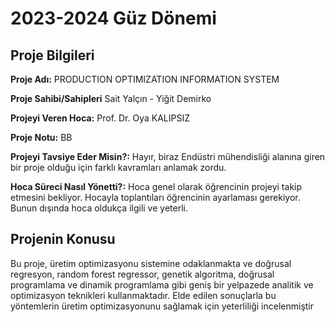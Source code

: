 # 2023-2024 Güz Dönemi

## Proje Bilgileri
**Proje Adı:** PRODUCTION OPTIMIZATION INFORMATION SYSTEM

**Proje Sahibi/Sahipleri** Sait Yalçın - Yiğit Demirko

**Projeyi Veren Hoca:** Prof. Dr. Oya KALIPSIZ

**Proje Notu:** BB

**Projeyi Tavsiye Eder Misin?:** Hayır, biraz Endüstri mühendisliği alanına giren bir proje olduğu için farklı kavramları anlamak zordu.

**Hoca Süreci Nasıl Yönetti?:** Hoca genel olarak öğrencinin projeyi takip etmesini bekliyor. Hocayla toplantıları öğrencinin ayarlaması gerekiyor. Bunun dışında hoca oldukça ilgili ve yeterli.

## Projenin Konusu
Bu proje, üretim optimizasyonu sistemine odaklanmakta ve doğrusal regresyon, random forest regressor, genetik algoritma, doğrusal programlama ve dinamik programlama gibi geniş bir yelpazede analitik ve optimizasyon teknikleri kullanmaktadır. Elde edilen sonuçlarla bu yöntemlerin üretim optimizasyonunu sağlamak için yeterliliği incelenmiştir
